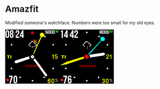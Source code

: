 # Amazfit
Modified someone's watchface. Numbers were too small for my old eyes.

<img src=noko_packed_animated_4.png><img src=noko_packed_animated_7.png>
